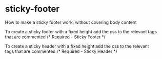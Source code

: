 sticky-footer
=============

How to make a sticky footer work, without covering body content

To create a sticky footer with a fixed height add the css to the relevant tags that are commented /* Required - Sticky Footer */

To create a sticky header with a fixed height add the css to the relevant tags that are commented /* Required - Sticky Header */
